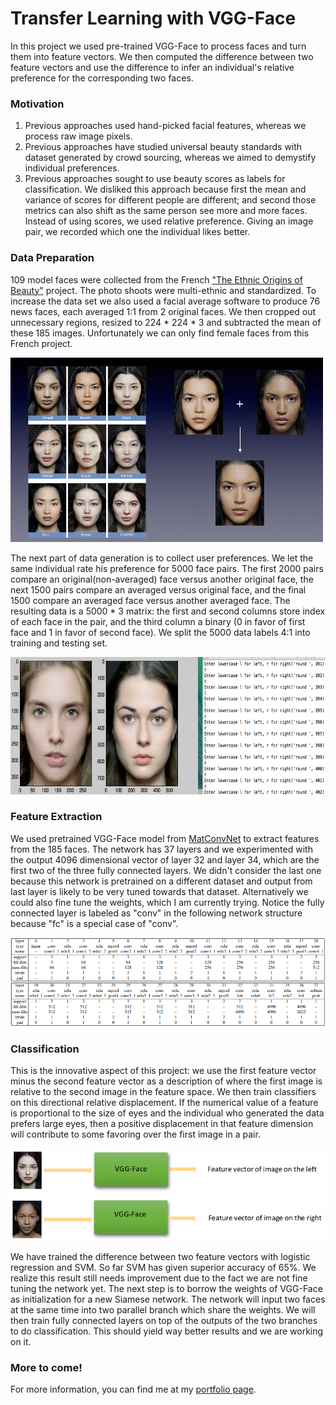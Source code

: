 # Transfer Learning with VGG-Face

In this project we used pre-trained VGG-Face to process faces and turn them into feature vectors. We then computed the difference between two feature vectors and use the difference to infer an individual's relative preference for the corresponding two faces.

### Motivation

1. Previous approaches used hand-picked facial features, whereas we process raw image pixels.
2. Previous approaches have studied universal beauty standards with dataset generated by crowd sourcing, whereas we aimed to demystify individual preferences.
3. Previous approaches sought to use beauty scores as labels for classification. We disliked this approach because first the mean and variance of scores for different people are different; and second those metrics can also shift as the same person see more and more faces. Instead of using scores, we used relative preference. Giving an image pair, we recorded which one the individual likes better.

### Data Preparation

109 model faces were collected from the French ["The Ethnic Origins of Beauty"](http://www.lesoriginesdelabeaute.com/fr/accueil.html) project. The photo shoots were multi-ethnic and standardized. To increase the data set we also used a facial average software to produce 76 news faces, each averaged 1:1 from 2 original faces. We then cropped out unnecessary regions, resized to 224 \* 224 \* 3 and subtracted the mean of these 185 images. Unfortunately we can only find female faces from this French project.

![faces](images/average.png)

The next part of data generation is to collect user preferences. We let the same individual rate his preference for 5000 face pairs. The first 2000 pairs compare an original(non-averaged) face versus another original face, the next 1500 pairs compare an averaged versus original face, and the final 1500 compare an averaged face versus another averaged face. The resulting data is a 5000 \* 3 matrix: the first and second columns store index of each face in the pair, and the third column a binary (0 in favor of first face and 1 in favor of second face). We split the 5000 data labels 4:1 into training and testing set.

<!-- ![faces](images/rate.png) -->
<img src="images/rate.png" width="650" height="220" />


### Feature Extraction

We used pretrained VGG-Face model from [MatConvNet](http://www.vlfeat.org/matconvnet/pretrained/) to extract features from the 185 faces. The network has 37 layers and we experimented with the output 4096 dimensional vector of layer 32 and layer 34, which are the first two of the three fully connected layers. We didn't consider the last one because this network is pretrained on a different dataset and output from last layer is likely to be very tuned towards that dataset. Alternatively we could also fine tune the weights, which I am currently trying. Notice the fully connected layer is labeled as "conv" in the following network structure because "fc" is a special case of "conv".

![vgg-face](images/network_struct.png)

### Classification

This is the innovative aspect of this project: we use the first feature vector minus the second feature vector as a description of where the first image is relative to the second image in the feature space. We then train classifiers on this directional relative displacement. If the numerical value of a feature is proportional to the size of eyes and the individual who generated the data prefers large eyes, then a positive displacement in that feature dimension will contribute to some favoring over the first image in a pair.

![feature](images/feature.png)

We have trained the difference between two feature vectors with logistic regression and SVM. So far SVM has given superior accuracy of 65%. We realize this result still needs improvement due to the fact we are not fine tuning the network yet. The next step is to borrow the weights of VGG-Face as initialization for a new Siamese network. The network will input two faces at the same time into two parallel branch which share the weights. We will then train fully connected layers on top of the outputs of the two branches to do classification. This should yield way better results and we are working on it.

### More to come!

For more information, you can find me at my [portfolio page](https://yanweiw.github.io/).
